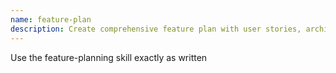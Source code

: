 ```yaml
---
name: feature-plan
description: Create comprehensive feature plan with user stories, architecture, components, APIs, data models, edge cases, and testing strategy
---
```


Use the feature-planning skill exactly as written
